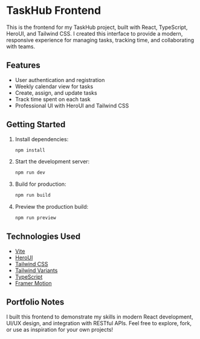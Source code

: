 # TaskHub Frontend

This is the frontend for my TaskHub project, built with React, TypeScript, HeroUI, and Tailwind CSS. I created this interface to provide a modern, responsive experience for managing tasks, tracking time, and collaborating with teams.

## Features

- User authentication and registration
- Weekly calendar view for tasks
- Create, assign, and update tasks
- Track time spent on each task
- Professional UI with HeroUI and Tailwind CSS

## Getting Started

1. Install dependencies:
    ```bash
    npm install
    ```
2. Start the development server:
    ```bash
    npm run dev
    ```
3. Build for production:
    ```bash
    npm run build
    ```
4. Preview the production build:
    ```bash
    npm run preview
    ```

## Technologies Used

- [Vite](https://vitejs.dev/guide/)
- [HeroUI](https://heroui.com)
- [Tailwind CSS](https://tailwindcss.com)
- [Tailwind Variants](https://tailwind-variants.org)
- [TypeScript](https://www.typescriptlang.org)
- [Framer Motion](https://www.framer.com/motion)

## Portfolio Notes

I built this frontend to demonstrate my skills in modern React development, UI/UX design, and integration with RESTful APIs. Feel free to explore, fork, or use as inspiration for your own projects!
